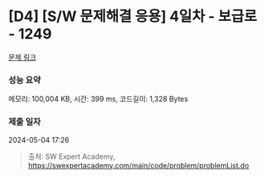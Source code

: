 # [D4] [S/W 문제해결 응용] 4일차 - 보급로 - 1249 

[문제 링크](https://swexpertacademy.com/main/code/problem/problemDetail.do?contestProbId=AV15QRX6APsCFAYD) 

### 성능 요약

메모리: 100,004 KB, 시간: 399 ms, 코드길이: 1,328 Bytes

### 제출 일자

2024-05-04 17:26



> 출처: SW Expert Academy, https://swexpertacademy.com/main/code/problem/problemList.do